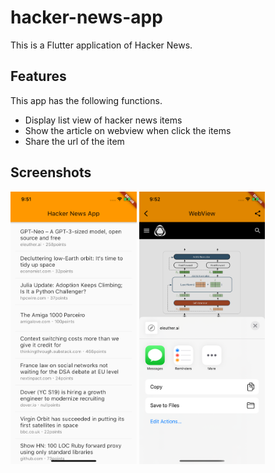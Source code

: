 # hacker-news-app

This is a Flutter application of Hacker News.

## Features

This app has the following functions.

* Display list view of hacker news items
* Show the article on webview when click the items
* Share the url of the item

## Screenshots

<img src="img/listview_img.png" width="40%" />
<img src="img/share_img.png" width="40%" />
